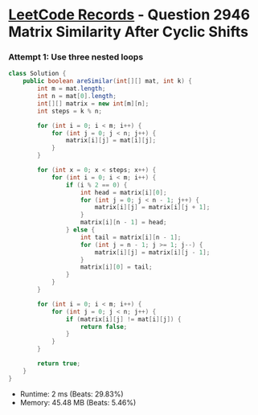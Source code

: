 # [LeetCode Records](../../README.md) - Question 2946 Matrix Similarity After Cyclic Shifts

### Attempt 1: Use three nested loops
```java
class Solution {
    public boolean areSimilar(int[][] mat, int k) {
        int m = mat.length;
        int n = mat[0].length;
        int[][] matrix = new int[m][n];
        int steps = k % n;

        for (int i = 0; i < m; i++) {
            for (int j = 0; j < n; j++) {
                matrix[i][j] = mat[i][j];
            }
        }

        for (int x = 0; x < steps; x++) {
            for (int i = 0; i < m; i++) {
                if (i % 2 == 0) {
                    int head = matrix[i][0];
                    for (int j = 0; j < n - 1; j++) {
                        matrix[i][j] = matrix[i][j + 1];
                    }
                    matrix[i][n - 1] = head;
                } else {
                    int tail = matrix[i][n - 1];
                    for (int j = n - 1; j >= 1; j--) {
                        matrix[i][j] = matrix[i][j - 1];
                    }
                    matrix[i][0] = tail;
                }
            }
        }

        for (int i = 0; i < m; i++) {
            for (int j = 0; j < n; j++) {
                if (matrix[i][j] != mat[i][j]) {
                    return false;
                }
            }
        }

        return true;
    }
}
```
- Runtime: 2 ms (Beats: 29.83%)
- Memory: 45.48 MB (Beats: 5.46%)

<br>
